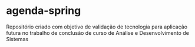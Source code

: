 # agenda-spring
Repositório criado com objetivo de validação de tecnologia para aplicação futura no trabalho de conclusão de curso de Análise e Desenvolvimento de Sistemas
